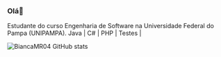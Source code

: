 ### Olá👋
Estudante do curso Engenharia de Software na Universidade Federal do Pampa (UNIPAMPA). 
Java | C# | PHP | Testes |

![BiancaMR04 GitHub stats](https://github-readme-stats.vercel.app/api?username=BiancaMR04&show_icons=true&theme=tokyonight)
